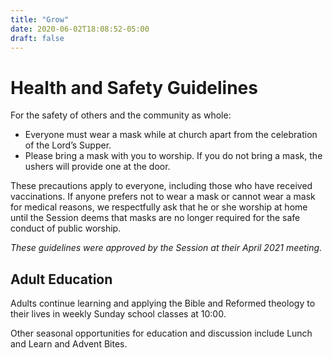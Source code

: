 ```yaml
---
title: "Grow"
date: 2020-06-02T18:08:52-05:00
draft: false
---
```

# Health and Safety Guidelines

For the safety of others and the community as whole:

* Everyone must wear a mask while at church apart from the celebration of the Lord’s Supper.
* Please bring a mask with you to worship. If you do not bring a mask, the ushers will provide one at the door.

These precautions apply to everyone, including those who have received vaccinations. If anyone prefers not to wear a mask or cannot wear a mask for medical reasons, we respectfully ask that he or she worship at home until the Session deems that masks are no longer required for the safe conduct of public worship.

*These guidelines were approved by the Session at their April 2021 meeting.*

## Adult Education

Adults continue learning and applying the Bible and Reformed theology to their lives in weekly Sunday school classes at 10:00.

Other seasonal opportunities for education and discussion include Lunch and Learn and Advent Bites. 
